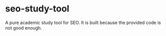 # seo-study-tool
A pure academic study tool for SEO. It is built because the provided code is not good enough.

